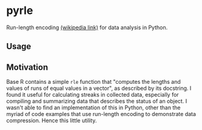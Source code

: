 # pyrle

Run-length encoding [(wikipedia link)](https://en.wikipedia.org/wiki/Run-length_encoding) for data analysis in Python. 

<!-- Include installation on pip and also dependencies--> 

## Usage

<!-- Simple code example will do! Takes any iterable as input: tuples, lists, and most importantly for data people, pd Series-->

## Motivation

Base R contains a simple `rle` function that "computes the lengths and values of runs of equal values in a vector", as described by its docstring. I found it useful for calculating streaks in collected data, especially for compiling and summarizing data that describes the status of an object. I wasn't able to find an implementation of this in Python, other than the myriad of code examples that use run-length encoding to demonstrate data compression. Hence this little utility.

<!--
## Reference to `rle` in R

Literally just implementing the following! Probably with more bells and whistles.

``` r
> rle
function (x) 
{
    if (!is.vector(x) && !is.list(x)) 
        stop("'x' must be a vector of an atomic type")
    n <- length(x)
    if (n == 0L) 
        return(structure(list(lengths = integer(), values = x), 
            class = "rle"))
    y <- x[-1L] != x[-n]
    i <- c(which(y | is.na(y)), n)
    structure(list(lengths = diff(c(0L, i)), values = x[i]), 
        class = "rle")
} 
```

-->
